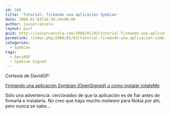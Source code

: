 ```yaml
---
id: 160
title: 'Tutorial: firmando una aplicación Symbian'
date: 2008-01-03T16:29:24+00:00
author: javiercancela
layout: post
guid: http://javiercancela.com/2008/01/03/tutorial-firmando-una-aplicacion-symbian/
permalink: /index.php/2008/01/03/tutorial-firmando-una-aplicacion-symbian/
categories:
  - Symbian
tags:
  - DavidGP
  - Symbian Signed
---
```

Cortesía de DavidGP:

[Firmando una aplicación Symbian (OpenSigned) o como instalar rotateMe](http://www.davidgp.com/2008/01/03/firmando-una-aplicacion-symbian-o-como-instalar-rotateme)

Sólo una advertencia: cerciorados de que la aplicación es de fiar antes de firmarla e instalarla. No creo que haya mucho _malware_ para Nokia por ahí, pero nunca se sabe&#8230;